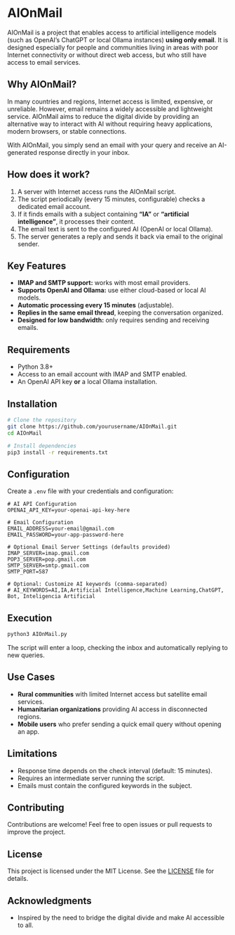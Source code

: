 # AIOnMail

AIOnMail is a project that enables access to artificial intelligence models (such as OpenAI’s ChatGPT or local Ollama instances) **using only email**. It is designed especially for people and communities living in areas with poor Internet connectivity or without direct web access, but who still have access to email services.

## Why AIOnMail?
In many countries and regions, Internet access is limited, expensive, or unreliable. However, email remains a widely accessible and lightweight service. AIOnMail aims to reduce the digital divide by providing an alternative way to interact with AI without requiring heavy applications, modern browsers, or stable connections.

With AIOnMail, you simply send an email with your query and receive an AI-generated response directly in your inbox.

## How does it work?
1. A server with Internet access runs the AIOnMail script.
2. The script periodically (every 15 minutes, configurable) checks a dedicated email account.
3. If it finds emails with a subject containing **“IA”** or **“artificial intelligence”**, it processes their content.
4. The email text is sent to the configured AI (OpenAI or local Ollama).
5. The server generates a reply and sends it back via email to the original sender.

## Key Features
- **IMAP and SMTP support:** works with most email providers.
- **Supports OpenAI and Ollama:** use either cloud-based or local AI models.
- **Automatic processing every 15 minutes** (adjustable).
- **Replies in the same email thread**, keeping the conversation organized.
- **Designed for low bandwidth:** only requires sending and receiving emails.

## Requirements
- Python 3.8+
- Access to an email account with IMAP and SMTP enabled.
- An OpenAI API key **or** a local Ollama installation.

## Installation
```bash
# Clone the repository
git clone https://github.com/yourusername/AIOnMail.git
cd AIOnMail

# Install dependencies
pip3 install -r requirements.txt
```

## Configuration
Create a `.env` file with your credentials and configuration:
```env
# AI API Configuration
OPENAI_API_KEY=your-openai-api-key-here

# Email Configuration
EMAIL_ADDRESS=your-email@gmail.com
EMAIL_PASSWORD=your-app-password-here

# Optional Email Server Settings (defaults provided)
IMAP_SERVER=imap.gmail.com
POP3_SERVER=pop.gmail.com
SMTP_SERVER=smtp.gmail.com
SMTP_PORT=587

# Optional: Customize AI keywords (comma-separated)
# AI_KEYWORDS=AI,IA,Artificial Intelligence,Machine Learning,ChatGPT, Bot, Inteligencia Artificial
```

## Execution
```bash
python3 AIOnMail.py
```

The script will enter a loop, checking the inbox and automatically replying to new queries.

## Use Cases
- **Rural communities** with limited Internet access but satellite email services.
- **Humanitarian organizations** providing AI access in disconnected regions.
- **Mobile users** who prefer sending a quick email query without opening an app.

## Limitations
- Response time depends on the check interval (default: 15 minutes).
- Requires an intermediate server running the script.
- Emails must contain the configured keywords in the subject.

## Contributing
Contributions are welcome! Feel free to open issues or pull requests to improve the project.

## License
This project is licensed under the MIT License. See the [LICENSE](LICENSE) file for details.

## Acknowledgments
- Inspired by the need to bridge the digital divide and make AI accessible to all.
